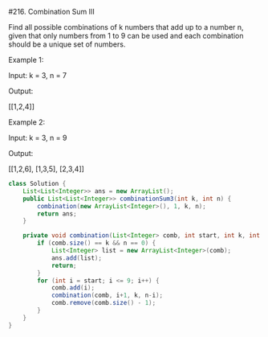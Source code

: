 #216. Combination Sum III

Find all possible combinations of k numbers that add up to a number n, given that only numbers from 1 to 9 can be used and each combination should be a unique set of numbers.


Example 1:

Input: k = 3, n = 7

Output:

[[1,2,4]]

Example 2:

Input: k = 3, n = 9

Output:

[[1,2,6], [1,3,5], [2,3,4]]


```java
class Solution {
    List<List<Integer>> ans = new ArrayList();
    public List<List<Integer>> combinationSum3(int k, int n) {
        combination(new ArrayList<Integer>(), 1, k, n);
        return ans;
    }

    private void combination(List<Integer> comb, int start, int k, int n) {
        if (comb.size() == k && n == 0) {
            List<Integer> list = new ArrayList<Integer>(comb);
            ans.add(list);
            return;
        }
        for (int i = start; i <= 9; i++) {
            comb.add(i);
            combination(comb, i+1, k, n-i);
            comb.remove(comb.size() - 1);
        }
    }
}
```
